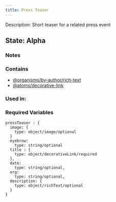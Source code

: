 ```yaml
---
title: Press Teaser
---
```

Description: Short teaser for a related press event

## State: Alpha

### Notes


### Contains
- [@organisms/by-author/rich-text](?p=organisms-rich-text)
- [@atoms/decorative-link](?p=atoms-decorative-link)

### Used in:


### Required Variables

~~~
pressTeaser : {
  image: {
    type: object/image/optional
  }
  eyebrow: 
    type: string/optional
  title : {
    type: object/decorativeLink/required
  },
  date: 
    type: string/optional,
  org: 
    type: string/optional,
  description: {
    type: object/richText/optional
  }
}

~~~

